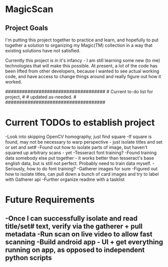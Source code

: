 # MagicScan

## Project Goals
I'm putting this project together to practice and learn, and hopefully to put together a solution to organizing my Magic(TM) collection in a way that existing solutions have not satisfied.

Currently this project is in it's infancy - I am still learning some new (to me) technologies that will make this possible.  At present, a lot of the code has been lifted from other developers, because I wanted to see actual working code, and have access to change things around and really figure out how it worked.  

 \####################################
 \# Current to-do list for project,  #
 \# updated as-needed.		   	     #
 \####################################
 



# Current TODOs to establish project
-Look into skipping OpenCV homography, just find square
-If square is found, may not be necessary to warp perspective - just isolate titles and set or set and set#
	-Found out how to isolate parts of image, but haven't squared up arbitrary scans - yet
-Tesseract font training?
	-Found training data somebody else put together - it works better than tesseract's base
		english data, but is still not perfect.  Probably need to train data myself.
-Seriously, how to do font training?
	-Gatherer images for sure
	-Figured out how to isolate titles, can pull down a bunch of card images and try to label with Gatherer api
-Further organize readme with a tasklist


# Future Requirements
-Once I can successfully isolate and read title/set# text, verify via the gatherer + pull metadata
-Run scan on live video to allow fast scanning
-Build android app - UI + get everything running on app, as opposed to independent python scripts
-